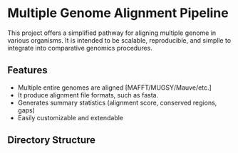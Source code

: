 # Multiple Genome Alignment Pipeline
This project offers a simplified pathway for aligning multiple genome in various organisms. It is intended to be scalable, reproducible, and simplle to integrate into comparative genomics procedures.

## Features

- Multiple entire genomes are aligned [MAFFT/MUGSY/Mauve/etc.]
- It produce alignment file formats, such as fasta.
- Generates summary statistics (alignment score, conserved regions, gaps)
- Easily customizable and extendable

## Directory Structure


